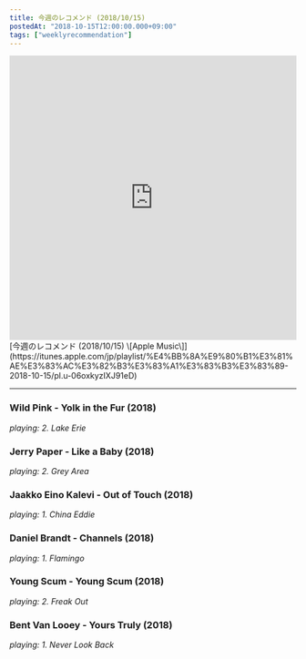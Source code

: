 ```yaml
---
title: 今週のレコメンド (2018/10/15)
postedAt: "2018-10-15T12:00:00.000+09:00"
tags: ["weeklyrecommendation"]
---
```


<iframe src="https://tools.applemusic.com/embed/v1/playlist/pl.u-06oxkyzIXJ91eD?country=jp" height="500px" width="100%" frameborder="0"></iframe> [今週のレコメンド (2018/10/15) \[Apple Music\]](https://itunes.apple.com/jp/playlist/%E4%BB%8A%E9%80%B1%E3%81%AE%E3%83%AC%E3%82%B3%E3%83%A1%E3%83%B3%E3%83%89-2018-10-15/pl.u-06oxkyzIXJ91eD) 

---

### Wild Pink - Yolk in the Fur (2018)

_playing: 2\. Lake Erie_

### Jerry Paper - Like a Baby (2018)

_playing: 2\. Grey Area_

### Jaakko Eino Kalevi - Out of Touch (2018)

_playing: 1\. China Eddie_

### Daniel Brandt - Channels (2018)

_playing: 1\. Flamingo_

### Young Scum - Young Scum (2018)

_playing: 2\. Freak Out_

### Bent Van Looey - Yours Truly (2018)

_playing: 1\. Never Look Back_